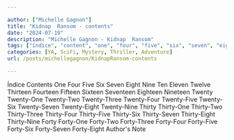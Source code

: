 ```yaml
---

author: ["Michelle Gagnon"]
title: "Kidnap  Ransom - contents"
date: "2024-07-19"
description: "Michelle Gagnon - Kidnap  Ransom"
tags: ["índice", "content", "one", "four", "five", "six", "seven", "eight", "nine", "ten", "eleven", "twelve", "thirteen", "fourteen", "fifteen", "sixteen", "seventeen", "eighteen", "nineteen", "twenty", "thirty", "forty", "author", "note"]
categories: [YA, SciFi, Mystery, Thriller, Adventure]
url: /posts/michellegagnon/KidnapRansom-contents

---
```



Índice
Contents
One
Four
Five
Six
Seven
Eight
Nine
Ten
Eleven
Twelve
Thirteen
Fourteen
Fifteen
Sixteen
Seventeen
Eighteen
Nineteen
Twenty
Twenty-One
Twenty-Two
Twenty-Three
Twenty-Four
Twenty-Five
Twenty-Six
Twenty-Seven
Twenty-Eight
Twenty-Nine
Thirty
Thirty-One
Thirty-Two
Thirty-Three
Thirty-Four
Thirty-Five
Thirty-Six
Thirty-Seven
Thirty-Eight
Thirty-Nine
Forty
Forty-One
Forty-Two
Forty-Three
Forty-Four
Forty-Five
Forty-Six
Forty-Seven
Forty-Eight
Author's Note
